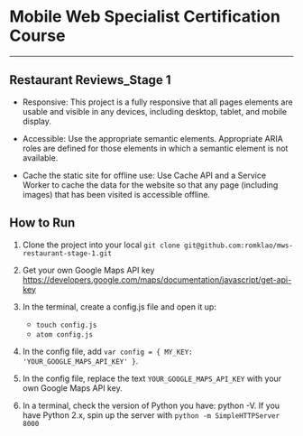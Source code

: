 # Mobile Web Specialist Certification Course
---
## Restaurant Reviews_Stage 1

- Responsive: This project is a fully responsive that all pages elements are usable and visible in any devices, including desktop, tablet, and mobile display.

- Accessible: Use the appropriate semantic elements. Appropriate ARIA roles are defined for those elements in which a semantic element is not available.

- Cache the static site for offline use: Use Cache API and a Service Worker to cache the data for the website so that any page (including images) that has been visited is accessible offline.

## How to Run

1. Clone the project into your local `git clone git@github.com:romklao/mws-restaurant-stage-1.git`

2. Get your own Google Maps API key https://developers.google.com/maps/documentation/javascript/get-api-key

3. In the terminal, create a config.js file and open it up:

    * `touch config.js`
    * `atom config.js`

4. In the config file, add  `var config = { MY_KEY: 'YOUR_GOOGLE_MAPS_API_KEY' }`.

5. In the config file, replace the text `YOUR_GOOGLE_MAPS_API_KEY` with your own Google Maps API key.

6. In a terminal, check the version of Python you have: python -V. If you have Python 2.x, spin up
  the server with `python -m SimpleHTTPServer 8000`





